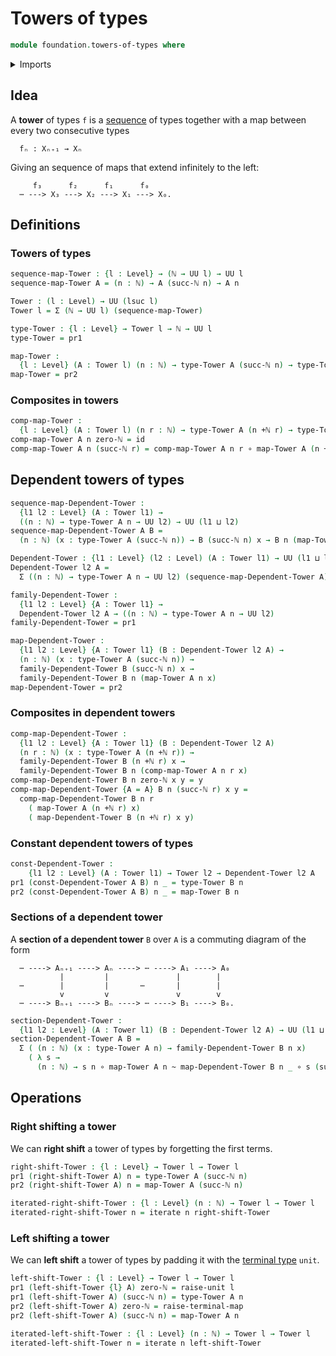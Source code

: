 # Towers of types

```agda
module foundation.towers-of-types where
```

<details><summary>Imports</summary>

```agda
open import elementary-number-theory.addition-natural-numbers
open import elementary-number-theory.natural-numbers

open import foundation.dependent-pair-types
open import foundation.iterating-functions
open import foundation.unit-type
open import foundation.universe-levels

open import foundation-core.function-types
open import foundation-core.homotopies
```

</details>

## Idea

A **tower** of types `f` is a [sequence](foundation.sequences.md) of types
together with a map between every two consecutive types

```text
  fₙ : Xₙ₊₁ → Xₙ
```

Giving an sequence of maps that extend infinitely to the left:

```text
     f₃      f₂      f₁      f₀
  ⋯ ---> X₃ ---> X₂ ---> X₁ ---> X₀.
```

## Definitions

### Towers of types

```agda
sequence-map-Tower : {l : Level} → (ℕ → UU l) → UU l
sequence-map-Tower A = (n : ℕ) → A (succ-ℕ n) → A n

Tower : (l : Level) → UU (lsuc l)
Tower l = Σ (ℕ → UU l) (sequence-map-Tower)

type-Tower : {l : Level} → Tower l → ℕ → UU l
type-Tower = pr1

map-Tower :
  {l : Level} (A : Tower l) (n : ℕ) → type-Tower A (succ-ℕ n) → type-Tower A n
map-Tower = pr2
```

### Composites in towers

```agda
comp-map-Tower :
  {l : Level} (A : Tower l) (n r : ℕ) → type-Tower A (n +ℕ r) → type-Tower A n
comp-map-Tower A n zero-ℕ = id
comp-map-Tower A n (succ-ℕ r) = comp-map-Tower A n r ∘ map-Tower A (n +ℕ r)
```

## Dependent towers of types

```agda
sequence-map-Dependent-Tower :
  {l1 l2 : Level} (A : Tower l1) →
  ((n : ℕ) → type-Tower A n → UU l2) → UU (l1 ⊔ l2)
sequence-map-Dependent-Tower A B =
  (n : ℕ) (x : type-Tower A (succ-ℕ n)) → B (succ-ℕ n) x → B n (map-Tower A n x)

Dependent-Tower : {l1 : Level} (l2 : Level) (A : Tower l1) → UU (l1 ⊔ lsuc l2)
Dependent-Tower l2 A =
  Σ ((n : ℕ) → type-Tower A n → UU l2) (sequence-map-Dependent-Tower A)

family-Dependent-Tower :
  {l1 l2 : Level} {A : Tower l1} →
  Dependent-Tower l2 A → ((n : ℕ) → type-Tower A n → UU l2)
family-Dependent-Tower = pr1

map-Dependent-Tower :
  {l1 l2 : Level} {A : Tower l1} (B : Dependent-Tower l2 A) →
  (n : ℕ) (x : type-Tower A (succ-ℕ n)) →
  family-Dependent-Tower B (succ-ℕ n) x →
  family-Dependent-Tower B n (map-Tower A n x)
map-Dependent-Tower = pr2
```

### Composites in dependent towers

```agda
comp-map-Dependent-Tower :
  {l1 l2 : Level} {A : Tower l1} (B : Dependent-Tower l2 A)
  (n r : ℕ) (x : type-Tower A (n +ℕ r)) →
  family-Dependent-Tower B (n +ℕ r) x →
  family-Dependent-Tower B n (comp-map-Tower A n r x)
comp-map-Dependent-Tower B n zero-ℕ x y = y
comp-map-Dependent-Tower {A = A} B n (succ-ℕ r) x y =
  comp-map-Dependent-Tower B n r
    ( map-Tower A (n +ℕ r) x)
    ( map-Dependent-Tower B (n +ℕ r) x y)
```

### Constant dependent towers of types

```agda
const-Dependent-Tower :
    {l1 l2 : Level} (A : Tower l1) → Tower l2 → Dependent-Tower l2 A
pr1 (const-Dependent-Tower A B) n _ = type-Tower B n
pr2 (const-Dependent-Tower A B) n _ = map-Tower B n
```

### Sections of a dependent tower

A **section of a dependent tower** `B` over `A` is a commuting diagram of the
form

```text
  ⋯ ----> Aₙ₊₁ ----> Aₙ ----> ⋯ ----> A₁ ----> A₀
           |         |               |        |
  ⋯        |         |       ⋯       |        |
           v         v               v        v
  ⋯ ----> Bₙ₊₁ ----> Bₙ ----> ⋯ ----> B₁ ----> B₀.
```

```agda
section-Dependent-Tower :
  {l1 l2 : Level} (A : Tower l1) (B : Dependent-Tower l2 A) → UU (l1 ⊔ l2)
section-Dependent-Tower A B =
  Σ ( (n : ℕ) (x : type-Tower A n) → family-Dependent-Tower B n x)
    ( λ s →
      (n : ℕ) → s n ∘ map-Tower A n ~ map-Dependent-Tower B n _ ∘ s (succ-ℕ n))
```

## Operations

### Right shifting a tower

We can **right shift** a tower of types by forgetting the first terms.

```agda
right-shift-Tower : {l : Level} → Tower l → Tower l
pr1 (right-shift-Tower A) n = type-Tower A (succ-ℕ n)
pr2 (right-shift-Tower A) n = map-Tower A (succ-ℕ n)

iterated-right-shift-Tower : {l : Level} (n : ℕ) → Tower l → Tower l
iterated-right-shift-Tower n = iterate n right-shift-Tower
```

### Left shifting a tower

We can **left shift** a tower of types by padding it with the
[terminal type](foundation-core.unit-type.md) `unit`.

```agda
left-shift-Tower : {l : Level} → Tower l → Tower l
pr1 (left-shift-Tower {l} A) zero-ℕ = raise-unit l
pr1 (left-shift-Tower A) (succ-ℕ n) = type-Tower A n
pr2 (left-shift-Tower A) zero-ℕ = raise-terminal-map
pr2 (left-shift-Tower A) (succ-ℕ n) = map-Tower A n

iterated-left-shift-Tower : {l : Level} (n : ℕ) → Tower l → Tower l
iterated-left-shift-Tower n = iterate n left-shift-Tower
```
